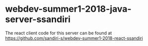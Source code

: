 # webdev-summer1-2018-java-server-ssandiri

The react client code for this server can be found at https://github.com/sandiri-s/webdev-summer1-2018-react-ssandiri
